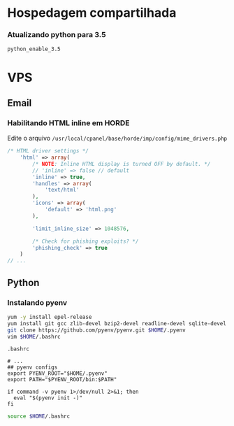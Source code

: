 # Hospedagem compartilhada

### Atualizando python para 3.5
```sh
python_enable_3.5
```

# VPS

## Email

### Habilitando HTML inline em HORDE

Edite o arquivo `/usr/local/cpanel/base/horde/imp/config/mime_drivers.php`

```php
/* HTML driver settings */
    'html' => array(
        /* NOTE: Inline HTML display is turned OFF by default. */
        // 'inline' => false // default
        'inline' => true,
        'handles' => array(
            'text/html'
        ),
	    'icons' => array(
            'default' => 'html.png'
        ),

	    'limit_inline_size' => 1048576,

        /* Check for phishing exploits? */
        'phishing_check' => true
    )
// ...
```

## Python

### Instalando pyenv

```sh
yum -y install epel-release
yum install git gcc zlib-devel bzip2-devel readline-devel sqlite-devel openssl-devel
git clone https://github.com/pyenv/pyenv.git $HOME/.pyenv
vim $HOME/.bashrc
```

`.bashrc`
```
# ...
## pyenv configs
export PYENV_ROOT="$HOME/.pyenv"
export PATH="$PYENV_ROOT/bin:$PATH"

if command -v pyenv 1>/dev/null 2>&1; then
  eval "$(pyenv init -)"
fi
```

```sh
source $HOME/.bashrc
```